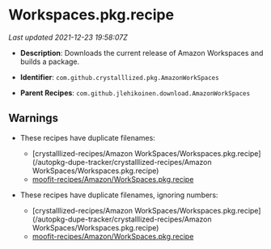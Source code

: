# Workspaces.pkg.recipe

_Last updated 2021-12-23 19:58:07Z_

- **Description**: Downloads the current release of Amazon Workspaces and builds a package.

- **Identifier**: `com.github.crystalllized.pkg.AmazonWorkSpaces`

- **Parent Recipes**: `com.github.jlehikoinen.download.AmazonWorkSpaces`

## Warnings

- These recipes have duplicate filenames:
    - [crystalllized-recipes/Amazon WorkSpaces/Workspaces.pkg.recipe](/autopkg-dupe-tracker/crystalllized-recipes/Amazon WorkSpaces/Workspaces.pkg.recipe)
    - [moofit-recipes/Amazon/WorkSpaces.pkg.recipe](/autopkg-dupe-tracker/moofit-recipes/Amazon/WorkSpaces.pkg.recipe)

- These recipes have duplicate filenames, ignoring numbers:
    - [crystalllized-recipes/Amazon WorkSpaces/Workspaces.pkg.recipe](/autopkg-dupe-tracker/crystalllized-recipes/Amazon WorkSpaces/Workspaces.pkg.recipe)
    - [moofit-recipes/Amazon/WorkSpaces.pkg.recipe](/autopkg-dupe-tracker/moofit-recipes/Amazon/WorkSpaces.pkg.recipe)